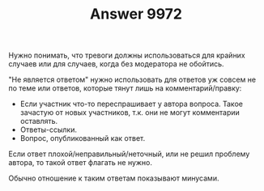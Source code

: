 ﻿---
title: "Answer 9972"
se.owner.user_id: 15479
se.owner.display_name: "Suvitruf - Andrei Apanasik"
se.owner.link: "https://ru.meta.stackoverflow.com/users/15479/suvitruf-andrei-apanasik"
se.answer_id: 9972
se.question_id: 9971
se.post_type: answer
se.score: 10
se.is_accepted: True
---
<p>Нужно понимать, что тревоги должны использоваться для крайних случаев или для случаев, когда без модератора не обойтись.</p>

<p>"Не является ответом" нужно использовать для ответов уж совсем не по теме или ответов, которые тянут лишь на комментарий/правку:</p>

<ul>
<li>Если участник что-то переспрашивает у автора вопроса. Такое зачастую от новых участников, т.к. они не могут комментарии оставлять.</li>
<li>Ответы-ссылки.</li>
<li>Вопрос, опубликованный как ответ.</li>
</ul>

<p>Если ответ плохой/неправильный/неточный, или не решил проблему автора, то такой ответ флагать не нужно. </p>

<p>Обычно отношение к таким ответам показывают минусами.</p>
